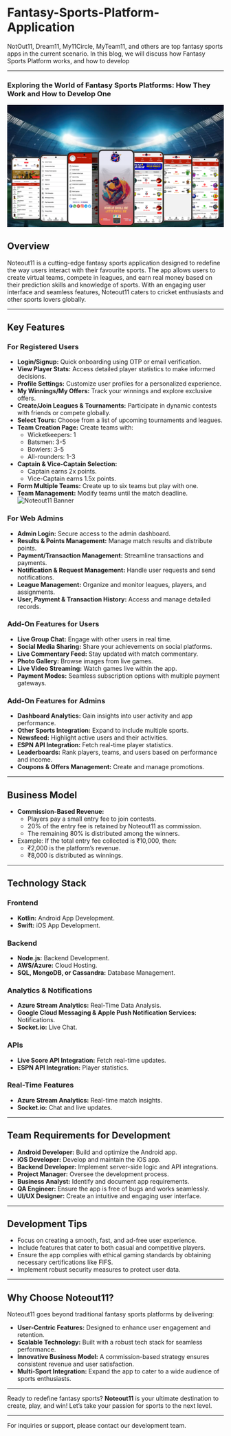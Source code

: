 # Fantasy-Sports-Platform-Application
NotOut11, Dream11, My11Circle, MyTeam11, and others are top fantasy sports apps in the current scenario. In this blog, we will discuss how Fantasy Sports Platform  works, and how to develop

---

### Exploring the World of Fantasy Sports Platforms: How They Work and How to Develop One  

![Noteout11 Banner](/mockup/1.png)  

## Overview
Noteout11 is a cutting-edge fantasy sports application designed to redefine the way users interact with their favourite sports. The app allows users to create virtual teams, compete in leagues, and earn real money based on their prediction skills and knowledge of sports. With an engaging user interface and seamless features, Noteout11 caters to cricket enthusiasts and other sports lovers globally.

---

## Key Features

### For Registered Users
- **Login/Signup:** Quick onboarding using OTP or email verification.
- **View Player Stats:** Access detailed player statistics to make informed decisions.
- **Profile Settings:** Customize user profiles for a personalized experience.
- **My Winnings/My Offers:** Track your winnings and explore exclusive offers.
- **Create/Join Leagues & Tournaments:** Participate in dynamic contests with friends or compete globally.
- **Select Tours:** Choose from a list of upcoming tournaments and leagues.
- **Team Creation Page:** Create teams with:
  - Wicketkeepers: 1
  - Batsmen: 3-5
  - Bowlers: 3-5
  - All-rounders: 1-3
- **Captain & Vice-Captain Selection:**
  - Captain earns 2x points.
  - Vice-Captain earns 1.5x points.
- **Form Multiple Teams:** Create up to six teams but play with one.
- **Team Management:** Modify teams until the match deadline.
![Noteout11 Banner](/mockup/2.png)  

### For Web Admins
- **Admin Login:** Secure access to the admin dashboard.
- **Results & Points Management:** Manage match results and distribute points.
- **Payment/Transaction Management:** Streamline transactions and payments.
- **Notification & Request Management:** Handle user requests and send notifications.
- **League Management:** Organize and monitor leagues, players, and assignments.
- **User, Payment & Transaction History:** Access and manage detailed records.

### Add-On Features for Users
- **Live Group Chat:** Engage with other users in real time.
- **Social Media Sharing:** Share your achievements on social platforms.
- **Live Commentary Feed:** Stay updated with match commentary.
- **Photo Gallery:** Browse images from live games.
- **Live Video Streaming:** Watch games live within the app.
- **Payment Modes:** Seamless subscription options with multiple payment gateways.

### Add-On Features for Admins
- **Dashboard Analytics:** Gain insights into user activity and app performance.
- **Other Sports Integration:** Expand to include multiple sports.
- **Newsfeed:** Highlight active users and their activities.
- **ESPN API Integration:** Fetch real-time player statistics.
- **Leaderboards:** Rank players, teams, and users based on performance and income.
- **Coupons & Offers Management:** Create and manage promotions.

---

## Business Model
- **Commission-Based Revenue:**
  - Players pay a small entry fee to join contests.
  - 20% of the entry fee is retained by Noteout11 as commission.
  - The remaining 80% is distributed among the winners.
- Example: If the total entry fee collected is ₹10,000, then:
  - ₹2,000 is the platform’s revenue.
  - ₹8,000 is distributed as winnings.

---

## Technology Stack

### Frontend
- **Kotlin:** Android App Development.
- **Swift:** iOS App Development.

### Backend
- **Node.js:** Backend Development.
- **AWS/Azure:** Cloud Hosting.
- **SQL, MongoDB, or Cassandra:** Database Management.

### Analytics & Notifications
- **Azure Stream Analytics:** Real-Time Data Analysis.
- **Google Cloud Messaging & Apple Push Notification Services:** Notifications.
- **Socket.io:** Live Chat.

### APIs
- **Live Score API Integration:** Fetch real-time updates.
- **ESPN API Integration:** Player statistics.

### Real-Time Features
- **Azure Stream Analytics:** Real-time match insights.
- **Socket.io:** Chat and live updates.

---

## Team Requirements for Development
- **Android Developer:** Build and optimize the Android app.
- **iOS Developer:** Develop and maintain the iOS app.
- **Backend Developer:** Implement server-side logic and API integrations.
- **Project Manager:** Oversee the development process.
- **Business Analyst:** Identify and document app requirements.
- **QA Engineer:** Ensure the app is free of bugs and works seamlessly.
- **UI/UX Designer:** Create an intuitive and engaging user interface.

---

## Development Tips
- Focus on creating a smooth, fast, and ad-free user experience.
- Include features that cater to both casual and competitive players.
- Ensure the app complies with ethical gaming standards by obtaining necessary certifications like FIFS.
- Implement robust security measures to protect user data.

---

## Why Choose Noteout11?
Noteout11 goes beyond traditional fantasy sports platforms by delivering:
- **User-Centric Features:** Designed to enhance user engagement and retention.
- **Scalable Technology:** Built with a robust tech stack for seamless performance.
- **Innovative Business Model:** A commission-based strategy ensures consistent revenue and user satisfaction.
- **Multi-Sport Integration:** Expand the app to cater to a wide audience of sports enthusiasts.

---

Ready to redefine fantasy sports? **Noteout11** is your ultimate destination to create, play, and win! Let’s take your passion for sports to the next level.

---

For inquiries or support, please contact our development team.
